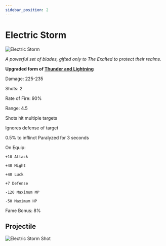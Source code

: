 ```yaml
---
sidebar_position: 2
---
```

# Electric Storm

![Electric Storm](https://vwiki.valorserver.com/api/item/picture/Electric%20storm)

 <i>A powerful set of blades, gifted only to The Exalted to protect their realms.</i>
 
 **Upgraded form of [Thunder and Lightning](https://wiki-test.valorserver.com/docs/items/weapons/blades/ut/Thunder_and_Lightning)**
 
 Damage: 225-235
 
 Shots: 2
 
 
 Rate of Fire: 90%
 
 Range: 4.5
 
 Shots hit multiple targets
 
 Ignores defense of target
 
 0.5% to inflinct Paralyzed for 3 seconds
 
 On Equip:
 
    +10 Attack
    
    +40 Might
    
    +40 Luck
     
    +7 Defense
     
    -120 Maximum MP
     
    -50 Maximum HP
     
Fame Bonus: 8%

## Projectile
![Electric Storm Shot](https://cdn.discordapp.com/attachments/953134990428868629/969066517205499924/electric_storm.gif)
    
 
